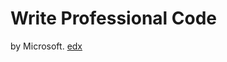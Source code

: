 # Write Professional Code 
by Microsoft. [edx](https://courses.edx.org/courses/course-v1:Microsoft+DEV275x+1T2019/course/)

